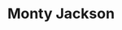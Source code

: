 ---
kind: artist
title: Monty Jackson
type: stylist
enquire: 'alexandra.feldman@starworksgroup.com'
instagram_handle: mrmontyjackson
cover: /img/MJN_HEADER.jpg
portfolios:
  - gallery:
      - image: /img/starworks-artists_MJN_PORT_01.jpg
      - image: /img/starworks-artists_201605_JUSTJAREDCOM_JCAMPBELL_CWD_GE_MJN_09.jpg
      - image: /img/starworks-artists_201605_JUSTJAREDCOM_JCAMPBELL_CWD_GE_MJN_02.jpg
      - image: /img/starworks-artists_201610_JUSTJARED_JCAMPBELL_KLE_MJN_04.jpg
      - image: /img/starworks-artists_201610_JUSTJARED_JCAMPBELL_KLE_MJN_02-1.jpg
      - image: /img/starworks-artists_201610_JUSTJARED_JCAMPBELL_KLE_MJN_01.jpg
      - image: /img/starworks-artists_201606_FLAUNT_JCAMPBELL_KLE_MJN_01.jpg
      - image: /img/starworks-artists_201606_FLAUNT_JCAMPBELL_KLE_MJN_07.jpg
      - image: /img/starworks-artists_201606_FLAUNT_JCAMPBELL_KLE_MJN_03.jpg
      - image: /img/starworks-artists_201708_FLAUNT_JCAMPBELL_KLE_MJN_06.jpg
      - image: /img/starworks-artists_201708_FLAUNT_JCAMPBELL_KLE_MJN_07.jpg
      - image: /img/starworks-artists_201708_FLAUNT_JCAMPBELL_KLE_MJN_03.jpg
      - image: /img/starworks-artists_201601_JUSTJARED_JCAMPBELL_MJN_06.jpg
      - image: /img/starworks-artists_201601_JUSTJARED_JCAMPBELL_MJN_03.jpg
      - image: /img/starworks-artists_201601_JUSTJARED_JCAMPBELL_MJN_05.jpg
      - image: /img/starworks-artists_201505_JUSTJAREDCOM_JCAMPBELL_MJN_02.jpg
      - image: /img/starworks-artists_201505_JUSTJAREDCOM_JCAMPBELL_MJN_03.jpg
      - image: /img/starworks-artists_201505_JUSTJAREDCOM_JCAMPBELL_MJN_04.jpg
      - image: /img/starworks-artists_201402_INTERVIEW_BHIGBEE_MJN_02.jpg
      - image: /img/starworks-artists_201402_INTERVIEW_BHIGBEE_MJN_01.jpg
      - image: /img/starworks-artists_201402_INTERVIEW_BHIGBEE_MJN_04.jpg
      - image: /img/starworks-artists_201506_FLAUNT_BHIGBEEa_MJN_01-copy.jpg
      - image: /img/starworks-artists_201506_FLAUNT_BHIGBEEa_MJN_11.jpg
      - image: /img/starworks-artists_201506_FLAUNT_BHIGBEEa_MJN_06.jpg
      - image: /img/starworks-artists_201403_FAULT_FBATISTA_MJN_01.jpg
      - image: /img/starworks-artists_201403_FAULT_FBATISTA_MJN_09.jpg
      - image: /img/starworks-artists_201403_FAULT_FBATISTA_MJN_05.jpg
      - image: /img/starworks-artists_201200_ZINEFISK_JLUCA_MJN_07.jpg
      - image: /img/starworks-artists_201200_ZINEFISK_JLUCA_MJN_04.jpg
      - image: /img/starworks-artists_201200_ZINEFISK_JLUCA_MJN_02.jpg
      - image: /img/starworks-artists_201509_FLAUNT_JCAMPBELL_MJN_06.jpg
      - image: /img/starworks-artists_201509_FLAUNT_JCAMPBELL_MJN_13.jpg
      - image: /img/starworks-artists_201509_FLAUNT_JCAMPBELL_MJN_08.jpg
      - image: /img/starworks-artists_201507_FLAUNT_FAUERBACH_MJN_04.jpg
      - image: /img/starworks-artists_201507_FLAUNT_FAUERBACH_MJN_05.jpg
      - image: /img/starworks-artists_zoey-deutch-flaunt-magazine-03.jpg
      - image: /img/starworks-artists_201608_UNKNOWN_JBANASIAK_MJN_01.jpg
      - image: /img/starworks-artists_201504_JUSTJAREDCOM_JCAMPBELL_MJN_02.jpg
      - image: /img/starworks-artists_201504_JUSTJAREDCOM_JCAMPBELL_MJN_01.jpg
      - image: /img/starworks-artists_201504_JUSTJAREDCOM_JCAMPBELL_MJN_04.jpg
      - image: /img/starworks-artists_201500_ELLEAU_JCAMPBELL_MJN_02.jpg
      - image: /img/starworks-artists_maia-06.jpg
      - image: /img/starworks-artists_maia-02.jpg
      - image: /img/starworks-artists_2015-10_GIA_MSN_JUSTJARED_06.jpg
      - image: /img/starworks-artists_2015-10_GIA_MSN_JUSTJARED_02.jpg
      - image: /img/starworks-artists_2015-10_GIA_MSN_JUSTJARED_01.jpg
      - image: /img/starworks-artists_201502_JUSTJARED_JCAMPBELL_MJN_02.jpg
      - image: /img/starworks-artists_201502_JUSTJARED_JCAMPBELL_MJN_01.jpg
      - image: /img/starworks-artists_201502_JUSTJARED_JCAMPBELL_MJN_05.jpg
      - image: /img/starworks-artists_201505_FASHIONISTOCOM_SBUSKEN_MJN_12.jpg
      - image: /img/starworks-artists_201505_FASHIONISTOCOM_SBUSKEN_MJN_06.jpg
      - image: /img/starworks-artists_201505_FASHIONISTOCOM_SBUSKEN_MJN_10.jpg
      - image: /img/starworks-artists_201708_FLAUNT_JCAMPBELL_MJN_12.jpg
      - image: /img/starworks-artists_201708_FLAUNT_JCAMPBELL_MJN_06.jpg
      - image: /img/starworks-artists_201708_FLAUNT_JCAMPBELL_MJN_07.jpg
      - image: /img/starworks-artists_201608_FLAUNT_JCAMPBELL_MJN_01.jpg
      - image: /img/starworks-artists_201608_FLAUNT_JCAMPBELL_MJN_03.jpg
      - image: /img/starworks-artists_201608_FLAUNT_JCAMPBELL_MJN_08.jpg
      - image: /img/starworks-artists_201412_JUSTJAREDCOM_JCAMPBELL_MJN_01.jpg
      - image: /img/starworks-artists_201412_JUSTJAREDCOM_JCAMPBELL_MJN_06.jpg
      - image: /img/starworks-artists_201412_JUSTJAREDCOM_JCAMPBELL_MJN_03.jpg
      - image: /img/starworks-artists_201509_FLAUNT_ANGUYEN_MJN_03.jpg
      - image: /img/starworks-artists_201509_FLAUNT_ANGUYEN_MJN_06.jpg
      - image: /img/starworks-artists_201509_FLAUNT_ANGUYEN_MJN_05.jpg
      - image: /img/starworks-artists_201507_FLAUNT_JCAMPBELL_MJN_06.jpg
      - image: /img/starworks-artists_201507_FLAUNT_JCAMPBELL_MJN_09.jpg
      - image: /img/starworks-artists_201507_FLAUNT_JCAMPBELL_MJN_04.jpg
      - image: /img/starworks-artists_201505_FLAUNT_YOSHINO_MJN_05.jpg
      - image: /img/starworks-artists_201505_FLAUNT_YOSHINO_MJN_04.jpg
      - image: /img/starworks-artists_201505_FLAUNT_YOSHINO_MJN_02.jpg
      - image: /img/starworks-artists_201609_JUSTJARED_JCAMPBELL_MJN_SZ_02.jpg
      - image: /img/starworks-artists_201609_JUSTJARED_JCAMPBELL_MJN_SZ_03.jpg
      - image: /img/starworks-artists_201609_JUSTJARED_JCAMPBELL_MJN_SZ_04.jpg
      - image: /img/starworks-artists_201511_JUSTJARED_JCAMPBELL_JT_MJS_03.jpg
      - image: /img/starworks-artists_201511_JUSTJARED_JCAMPBELL_JT_MJS_06.jpg
      - image: /img/starworks-artists_201602_JUSTJAREDCOM_JCAMPBELL_CK_MJN_01.jpg
      - image: /img/starworks-artists_201602_JUSTJAREDCOM_JCAMPBELL_CK_MJN_08.jpg
      - image: /img/starworks-artists_201602_JUSTJAREDCOM_JCAMPBELL_CK_MJN_07.jpg
    title: 'Portfolio'
  - gallery:
      - image: /img/MJN_RC_01.jpg
      - image: /img/MJN_RC_02.jpg
      - image: /img/MJN_RC_03.jpg
      - image: /img/MJN_RC_04.jpg
      - image: /img/MJN_RC_05.jpg
      - image: /img/MJN_RC_06.jpg
      - image: /img/MJN_RC_07.jpg
      - image: /img/MJN_RC_08.jpg
      - image: /img/MJN_RC_09.jpg
      - image: /img/MJN_RC_10.jpg
      - image: /img/MJN_RC_11.jpg
      - image: /img/MJN_RC_12.jpg
      - image: /img/MJN_RC_13.jpg
      - image: /img/MJN_RC_14.jpg
      - image: /img/MJN_RC_15.jpg
      - image: /img/MJN_RC_16.jpg
      - image: /img/MJN_RC_17.jpg
      - image: /img/MJN_RC_18.jpg
      - image: /img/MJN_RC_19.jpg
      - image: /img/MJN_RC_20.jpg
      - image: /img/MJN_RC_21.jpg
      - image: /img/MJN_RC_22.jpg
      - image: /img/MJN_RC_23.jpg
      - image: /img/MJN_RC_24.jpg
      - image: /img/MJN_RC_25.jpg
      - image: /img/MJN_RC_26.jpg
      - image: /img/MJN_RC_27.jpg
      - image: /img/MJN_RC_28.jpg
      - image: /img/MJN_RC_29.jpg
      - image: /img/MJN_RC_30.jpg
      - image: /img/MJN_RC_31.jpg
      - image: /img/MJN_RC_32.jpg
      - image: /img/MJN_RC_33.jpg
      - image: /img/MJN_RC_34.jpg
      - image: /img/MJN_RC_35.jpg
      - image: /img/MJN_RC_36.jpg
      - image: /img/MJN_RC_37.jpg
      - image: /img/MJN_RC_38.jpg
      - image: /img/MJN_RC_39.jpg
      - image: /img/MJN_RC_40.jpg
      - image: /img/MJN_RC_41.jpg
      - image: /img/MJN_RC_42.jpg
      - image: /img/MJN_RC_43.jpg
      - image: /img/MJN_RC_44.jpg
      - image: /img/MJN_RC_45.jpg
      - image: /img/MJN_RC_46.jpg
      - image: /img/MJN_RC_47.jpg
      - image: /img/MJN_RC_48.jpg
      - image: /img/MJN_RC_49.jpg
      - image: /img/MJN_RC_50.jpg
      - image: /img/MJN_RC_51.jpg
      - image: /img/MJN_RC_52.jpg
      - image: /img/MJN_RC_53.jpg
      - image: /img/MJN_RC_54.jpg
      - image: /img/MJN_RC_55.jpg
      - image: /img/MJN_RC_56.jpg
      - image: /img/MJN_RC_57.jpg
      - image: /img/MJN_RC_58.jpg
      - image: /img/MJN_RC_59.jpg
      - image: /img/MJN_RC_60.jpg
      - image: /img/MJN_RC_61.jpg
      - image: /img/MJN_RC_62.jpg
      - image: /img/MJN_RC_63.jpg
      - image: /img/MJN_RC_64.jpg
      - image: /img/MJN_RC_65.jpg
      - image: /img/MJN_RC_66.jpg
      - image: /img/MJN_RC_67.jpg
      - image: /img/MJN_RC_68.jpg
    title: 'Red Carpet'
videos:
  - url: 260148699
  - url: 260149219
  - url: 260149242
  - url: 260149256
  - url: 260149226
  - url: 260847096
  - url: 260847106
  - url: 260847109
  - url: 260149193
  - url: 260149177
  - url: 260847225
  - url: 260847204
  - url: 260148693
  - url: 260148664
---